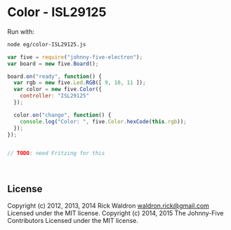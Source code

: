 <!--remove-start-->

# Color - ISL29125

<!--remove-end-->








Run with:
```bash
node eg/color-ISL29125.js
```


```javascript
var five = require("johnny-five-electron");
var board = new five.Board();

board.on("ready", function() {
  var rgb = new five.Led.RGB([ 9, 10, 11 ]);
  var color = new five.Color({
    controller: "ISL29125"
  });

  color.on("change", function() {
    console.log("Color: ", five.Color.hexCode(this.rgb));
  });
});


// TODO: need Fritzing for this

```








&nbsp;

<!--remove-start-->

## License
Copyright (c) 2012, 2013, 2014 Rick Waldron <waldron.rick@gmail.com>
Licensed under the MIT license.
Copyright (c) 2014, 2015 The Johnny-Five Contributors
Licensed under the MIT license.

<!--remove-end-->
